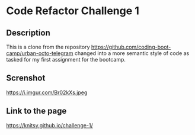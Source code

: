 # Code Refactor Challenge 1

## Description

This is a clone from the repository https://github.com/coding-boot-camp/urban-octo-telegram changed into a more semantic style of code as tasked for my first assignment for the bootcamp.

## Screnshot

https://i.imgur.com/Br02kXs.jpeg


## Link to the page 

https://knitsy.github.io/challenge-1/
